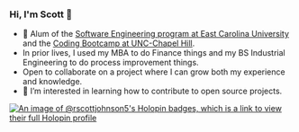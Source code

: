 ### Hi, I'm Scott 👋
- 🔭 Alum of the [Software Engineering program at East Carolina University](https://cet.ecu.edu/csci/graduate-programs/ms-in-software-engineering/) and the [Coding Bootcamp at UNC-Chapel Hill](https://bootcamp.unc.edu/coding/).
- In prior lives, I used my MBA to do Finance things and my BS Industrial Engineering to do process improvement things.
- Open to collaborate on a project where I can grow both my experience and knowledge.
- 🤔 I’m interested in learning how to contribute to open source projects.

<!--
**rscottjohnson/rscottjohnson** is a ✨ _special_ ✨ repository because its `README.md` (this file) appears on your GitHub profile.

Here are some ideas to get you started:

- 🔭 I’m currently working on ...
- 🌱 I’m currently learning ...
- 👯 I’m looking to collaborate on ...
- 🤔 I’m looking for help with ...
- 💬 Ask me about ...
- 📫 How to reach me: ...
- 😄 Pronouns: ...
- ⚡ Fun fact: ...
-->

[![An image of @rscottjohnson5's Holopin badges, which is a link to view their full Holopin profile](https://holopin.me/rscottjohnson5)](https://holopin.io/@rscottjohnson5)
